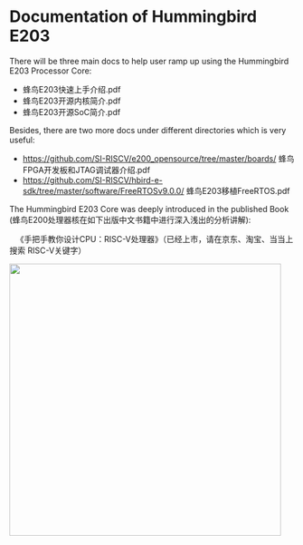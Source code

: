 # Documentation of Hummingbird E203 #

There will be three main docs to help user ramp up using the Hummingbird E203 Processor Core:

*    蜂鸟E203快速上手介绍.pdf
*    蜂鸟E203开源内核简介.pdf 
*    蜂鸟E203开源SoC简介.pdf

Besides, there are two more docs under different directories which is very useful:

*    https://github.com/SI-RISCV/e200_opensource/tree/master/boards/ 蜂鸟FPGA开发板和JTAG调试器介绍.pdf
*    https://github.com/SI-RISCV/hbird-e-sdk/tree/master/software/FreeRTOSv9.0.0/ 蜂鸟E203移植FreeRTOS.pdf

The Hummingbird E203 Core was deeply introduced in the published Book (蜂鸟E200处理器核在如下出版中文书籍中进行深入浅出的分析讲解):

    《手把手教你设计CPU：RISC-V处理器》（已经上市，请在京东、淘宝、当当上搜索 RISC-V关键字）
  
 <img src="https://github.com/SI-RISCV/e200_opensource/blob/master/bookpic.jpg" width="480">
    




